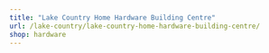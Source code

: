 ```yaml
---
title: "Lake Country Home Hardware Building Centre"
url: /lake-country/lake-country-home-hardware-building-centre/
shop: hardware
---
```

